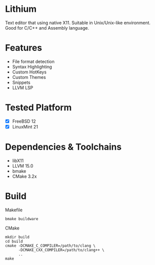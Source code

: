 # Lithium
Text editor that using native X11. Suitable in Unix/Unix-like environment. <br>
Good for C/C++ and Assembly language.

# Features
- File format detection
- Syntax Highlighting
- Custom HotKeys
- Custom Themes
- Snippets
- LLVM LSP

# Tested Platform
- [x] FreeBSD 12
- [x] LinuxMint 21

# Dependencies & Toolchains
- libX11
- LLVM 15.0
- bmake
- CMake 3.2x

# Build

Makefile
```
bmake buildware
```

CMake
```
mkdir build
cd build
cmake -DCMAKE_C_COMPILER=/path/to/clang \
      -DCMAKE_CXX_COMPILER=/path/to/clang++ \
      ..
make
```


